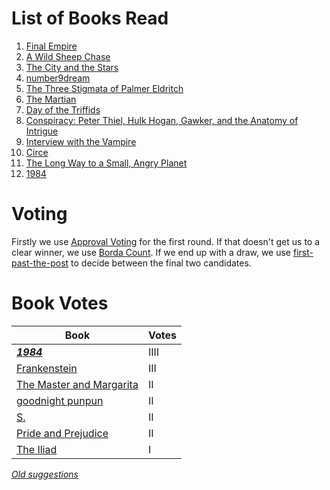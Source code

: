 <!-- TITLE: Book Gathering -->
<!-- SUBTITLE: The Book Gathering -->

# List of Books Read
1. [Final Empire](books/the-final-empire)
2. [A Wild Sheep Chase](books/a-wild-sheep-chase)
3. [The City and the Stars](books/the-city-and-the-stars)
4. [number9dream](books/number-9-dream)
5. [The Three Stigmata of Palmer Eldritch](books/the-three-stigmata-of-palmer-eldritch)
6. [The Martian](books/the-martian)
7. [Day of the Triffids](books/day-of-the-triffids)
8. [Conspiracy: Peter Thiel, Hulk Hogan, Gawker, and the Anatomy of Intrigue](books/conspiracy)
9. [Interview with the Vampire](books/interview-with-the-vampire)
10. [Circe](books/circe)
11. [The Long Way to a Small, Angry Planet](books/the-long-way-to-a-small-angry-planet)
12. [1984](/books/1984)

# Voting
Firstly we use [Approval Voting](https://en.wikipedia.org/wiki/Approval_voting) for the first round.
If that doesn't get us to a clear winner, we use [Borda Count](https://en.wikipedia.org/wiki/Borda_count).
If we end up with a draw, we use [first-past-the-post](https://en.wikipedia.org/wiki/First-past-the-post_voting) to decide between the final two candidates.

# Book Votes
| Book | Votes |
| --- | --- |
| [***1984***](https://www.goodreads.com/book/show/3744438-1984) | IIII |
| [Frankenstein](https://www.goodreads.com/book/show/12974171-frankenstein) | III |
| [The Master and Margarita](https://www.goodreads.com/book/show/117833.The_Master_and_Margarita) | II |
| [goodnight punpun](https://www.goodreads.com/book/show/25986929-goodnight-punpun-omnibus-vol-1?from_search=true) | II |
| [S.](https://www.goodreads.com/book/show/17860739-s) | II |
| [Pride and Prejudice](https://www.goodreads.com/book/show/22676094-pride-and-prejudice) | II |
| [The Iliad](https://www.goodreads.com/book/show/1133833.The_Iliad) | I |

*[Old suggestions](books/old-suggestions)*